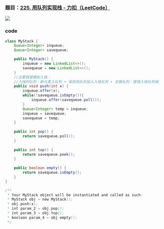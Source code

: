 ### 题目：[225. 用队列实现栈 - 力扣（LeetCode）](https://leetcode.cn/problems/implement-stack-using-queues/description/)

![](https://younglion.oss-cn-beijing.aliyuncs.com/20240531190057.png)

### code

```java
class MyStack {
    Queue<Integer> inqueue;
    Queue<Integer> savequeue;

    public MyStack() {
        inqueue = new LinkedList<>();
        savequeue = new LinkedList<>();
    }
    //主要就是模拟入栈：
    //入栈的队列：新元素入队列 + 保存的队列加入入栈队列 + 交换队列：使得入栈队列保持空，交给保存队列
    public void push(int x) {
        inqueue.offer(x);
        while(!savequeue.isEmpty()){
            inqueue.offer(savequeue.poll());
        }
        Queue<Integer> temp = inqueue;
        inqueue = savequeue;
        savequeue = temp;
    }
    
    public int pop() {
        return savequeue.poll();
    }
    
    public int top() {
        return savequeue.peek();
    }
    
    public boolean empty() {
        return savequeue.isEmpty();
    }
}

/**
 * Your MyStack object will be instantiated and called as such:
 * MyStack obj = new MyStack();
 * obj.push(x);
 * int param_2 = obj.pop();
 * int param_3 = obj.top();
 * boolean param_4 = obj.empty();
 */
```


